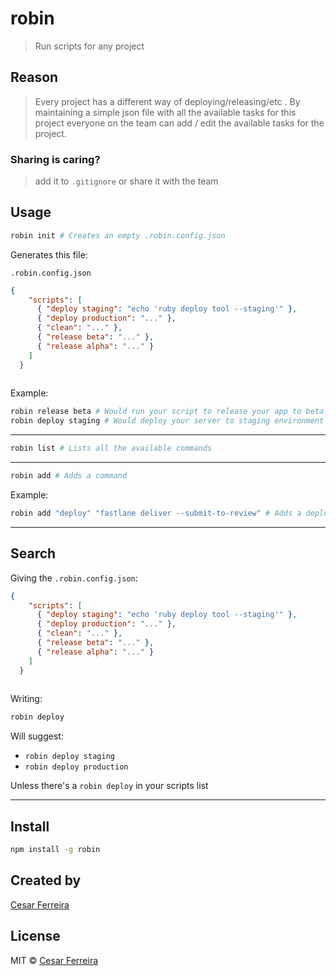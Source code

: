 # robin
> Run scripts for any project


## Reason
> Every project has a different way of deploying/releasing/etc
. By maintaining a simple json file with all the available tasks for this project everyone on the team can add / edit the available tasks for the project.

### Sharing is caring?
> add it to `.gitignore` or share it with the team
<!-- <p align="center">
  <img src="https://raw.githubusercontent.com/cesarferreira/assets/master/images/screenshot_terminal_hello_world.png" width="100%" />
</p>

[![Build Status](https://travis-ci.org/cesarferreira/robin.svg?branch=master)](https://travis-ci.org/cesarferreira/robin)
[![npm](https://img.shields.io/npm/dt/robin.svg)](https://www.npmjs.com/package/robin)
[![npm](https://img.shields.io/npm/v/robin.svg)](https://www.npmjs.com/package/robin) -->


 ## Usage


```sh
robin init # Creates an empty .robin.config.json
```
Generates this file:
<!-- We can be smart and insert deploy prod if we detect it's flutter, has fastlane? we can pre-populate -->
`.robin.config.json`

```json
{
    "scripts": [
      { "deploy staging": "echo 'ruby deploy tool --staging'" },
      { "deploy production": "..." },
      { "clean": "..." },
      { "release beta": "..." },
      { "release alpha": "..." }
    ]
  }
  
```

Example: 
```sh
robin release beta # Would run your script to release your app to beta
robin deploy staging # Would deploy your server to staging environment
```
--------------

```sh
robin list # Lists all the available commands
```
--------------

```sh
robin add # Adds a command
```

Example: 
```sh
robin add "deploy" "fastlane deliver --submit-to-review" # Adds a deploy command to your current list of commands
```

-----------
## Search

Giving the `.robin.config.json`:

```json
{
    "scripts": [
      { "deploy staging": "echo 'ruby deploy tool --staging'" },
      { "deploy production": "..." },
      { "clean": "..." },
      { "release beta": "..." },
      { "release alpha": "..." }
    ]
  }
  
```

Writing: 
```sh
robin deploy 
```

Will suggest:
- `robin deploy staging`
- `robin deploy production`

Unless there's a `robin deploy` in your scripts list

<!-- 
```

Usage

   $ robin <command> <params>

   $ robin sample <param>             # Uses the <PARAM>
   
 Examples

   $ robin sample TEST                # Uses the TEST
   $ robin sample YOLO                # Uses the YOLO
```  -->
--------------

## Install

```sh
npm install -g robin
```

## Created by
[Cesar Ferreira](https://cesarferreira.com)

## License
MIT © [Cesar Ferreira](http://cesarferreira.com)
